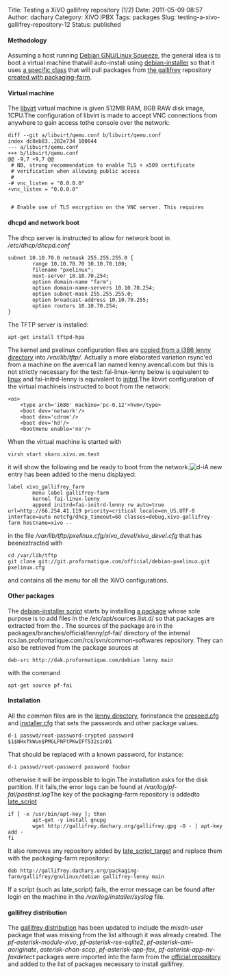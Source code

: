 Title: Testing a XiVO gallifrey repository (1/2)
Date: 2011-05-09 08:57
Author: dachary
Category: XiVO IPBX
Tags: packages
Slug: testing-a-xivo-gallifrey-repository-12
Status: published

#### Methodology

Assuming a host running [Debian GNU/Linux
Squeeze](http://www.debian.org/releases/squeeze/), the general idea is
to boot a virtual machine thatwill auto-install using
[debian-installer](http://www.debian.org/devel/debian-installer/) so
that it uses [a specific
class](http://git.proformatique.com/?p=official/debian-installer.git;a=tree;f=squeeze/classes/skaro-farm;h=155b14e82c906b968d6d42a7b8e20faf0209d687;hb=692498d23dcd2daa173e2ed152010b6c22dd7fda)
that will pull packages from [the
gallifrey](http://xivo.dachary.org/packaging-farm/gallifrey/gnulinux/debian/)
repository [created with
packaging-farm](http://blog.xivo.io/index.php?post/2011/04/27/An-alternate-XiVO-gallifrey-repository-%28part-2/2%29).

#### Virtual machine

The [libvirt](http://libvirt.org/) virtual machine is given 512MB RAM,
8GB RAW disk image, 1CPU.The configuration of libvirt is made to accept
VNC connections from anywhere to gain access tothe console over the
network:

~~~
diff --git a/libvirt/qemu.conf b/libvirt/qemu.conf
index dc8eb83..282e734 100644
--- a/libvirt/qemu.conf
+++ b/libvirt/qemu.conf
@@ -9,7 +9,7 @@
 # NB, strong recommendation to enable TLS + x509 certificate
 # verification when allowing public access
 #
-# vnc_listen = "0.0.0.0"
+vnc_listen = "0.0.0.0"


 # Enable use of TLS encryption on the VNC server. This requires
~~~


#### dhcpd and network boot

The dhcp server is instructed to allow for network boot in
*/etc/dhcp/dhcpd.conf*

~~~
subnet 10.10.70.0 netmask 255.255.255.0 {
        range 10.10.70.70 10.10.70.100;
        filename "pxelinux";
        next-server 10.10.70.254;
        option domain-name "farm";
        option domain-name-servers 10.10.70.254;
        option subnet-mask 255.255.255.0;
        option broadcast-address 10.10.70.255;
        option routers 10.10.70.254;
}
~~~


The TFTP server is installed:

~~~
apt-get install tftpd-hpa
~~~


The kernel and pxelinux configuration files are [copied from a i386
lenny
directory](http://ftp.debian.org/debian/dists/lenny/main/installer-i386/current/images/netboot/debian-installer/i386)
into */var/lib/tftp/*. Actually a more elaborated variation rsync'ed
from a machine on the avencall lan named kenny.avencall.com but this is
not strictly necessary for the test: fai-linux-lenny below is equivalent
to
[linux](http://ftp.debian.org/debian/dists/lenny/main/installer-i386/current/images/netboot/debian-installer/i386/linux)
and fai-initrd-lenny is equivalent to
[initrd](http://ftp.debian.org/debian/dists/lenny/main/installer-i386/current/images/netboot/debian-installer/i386/initrd.gz).The
libvirt configuration of the virtual machineis instructed to boot from
the network:

~~~
<os>
    <type arch='i686' machine='pc-0.12'>hvm</type>
    <boot dev='network'/>
    <boot dev='cdrom'/>
    <boot dev='hd'/>
    <bootmenu enable='no'/>
~~~


When the virtual machine is started with

~~~
virsh start skaro.xivo.vm.test
~~~


it will show the following and be ready to boot from the
network.![d-i](/public/.i_m.jpg "d-i, May 2011")A new entry has been
added to the menu displayed:

~~~
label xivo_gallifrey_farm
        menu label gallifrey-farm
        kernel fai-linux-lenny
        append initrd=fai-initrd-lenny rw auto=true url=http://66.254.41.119 priority=critical locale=en_US.UTF-8 interface=auto netcfg/dhcp_timeout=60 classes=debug,xivo-gallifrey-farm hostname=xivo --
~~~


in the file */var/lib/tftp/pxelinux.cfg/xivo\_devel/xivo\_devel.cfg*
that has beenextracted with

~~~
cd /var/lib/tftp
git clone git://git.proformatique.com/official/debian-pxelinux.git pxelinux.cfg
~~~


and contains all the menu for all the XiVO configurations.

#### Other packages

The [debian-installer
script](http://66.254.41.119/d-i/lenny/classes/xivo-gallifrey-farm/postinst_script)
starts by installing [a package](pf-fai-xivo-1.1-gallifrey-farm) whose
sole purpose is to add files in the /etc/apt/sources.list.d/ so that
packages are extracted from the . The sources of the package are in the
packages/branches/official/lenny/pf-fai/ directory of the internal
rcs.lan.proformatique.com/rcs/svn/common-softwares repository. They can
also be retrieved from the package sources at

~~~
deb-src http://dak.proformatique.com/debian lenny main
~~~


with the command

~~~
apt-get source pf-fai
~~~


#### Installation

All the common files are in the [lenny
directory](http://66.254.41.119/d-i/lenny/), forinstance the
[preseed.cfg](http://66.254.41.119/d-i/lenny/preseed.cfg) and
[installer.cfg](http://66.254.41.119/d-i/lenny/installer.cfg) that sets
the passwords and other package values.

~~~
d-i	passwd/root-password-crypted password $1$NHxfkWun$PMGLFNFtPKwIFT532sinD1
~~~


That should be replaced with a known password, for instance:

~~~
d-i	passwd/root-password password foobar
~~~


otherwise it will be impossible to login.The installation asks for the
disk partition. If it fails,the error logs can be found at
*/var/log/pf-fai/postinst.log*The key of the packaging-farm repository
is addedto
[late\_script](http://66.254.41.119/d-i/lenny/classes/xivo-gallifrey-farm/late_script)

~~~
if [ -x /usr/bin/apt-key ]; then
        apt-get -y install gnupg
        wget http://gallifrey.dachary.org/gallifrey.gpg -O - | apt-key add -
fi
~~~


It also removes any repository added by
[late\_script\_target](http://66.254.41.119/d-i/lenny/late_script_target)
and replace them with the packaging-farm repository:

~~~
deb http://gallifrey.dachary.org/packaging-farm/gallifrey/gnulinux/debian gallifrey-lenny main
~~~


If a script (such as late\_script) fails, the error message can be found
after login on the machine in the */var/log/installer/syslog* file.

#### gallifrey distribution

The [gallifrey
distribution](http://gallifrey.dachary.org/packaging-farm/) has been
updated to include the *misdn-user* package that was missing from the
list although it was already created. The *pf-asterisk-module-xivo*,
*pf-asterisk-res-sqlite2*, *pf-asterisk-ami-aoriginate*,
*asterisk-chan-sccp*, *pf-asterisk-app-fax*,
*pf-asterisk-app-nv-faxdetect* packages were imported into the farm from
the [official
repository](http://dak.proformatique.com/debian/dists/lenny-xivo-gallifrey-dev/)
and added to the list of packages necessary to install gallifrey.

</p>

